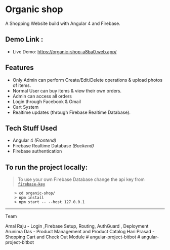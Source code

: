# Organic shop

A Shopping Website build with Angular 4 and Firebase.


## Demo Link :

- Live Demo: https://organic-shop-a8ba0.web.app/


## Features

- Only Admin can perform Create/Edit/Delete operations & upload photos of items.
- Normal User can buy items & view their own orders.
- Admin can access all orders
- Login through Facebook & Gmail
- Cart System
- Realtime updates (through Firebase Realtime Database).

## Tech Stuff Used

- Angular 4 *(Frontend)*
- Firebase Realtime Database *(Backend)*
- Firebase authentication


## To run the project locally:
> To use your own Firebase Database change the api key from [`firebase-key`](./src/private/firebase-key.ts)

```
    > cd organic-shop/
    > npm install
    > npm start -- --host 127.0.0.1

```

----------

Team 

Amal Raju - Login ,Firebase Setup, Routing, AuthGuard , Deployment
Arunima Das - Product Management and Product Catalog
Hari Prasad - Shopping Cart and Check Out Module
#   a n g u l a r - p r o j e c t - b i t b o t  
 #   a n g u l a r - p r o j e c t - b i t b o t  
 
